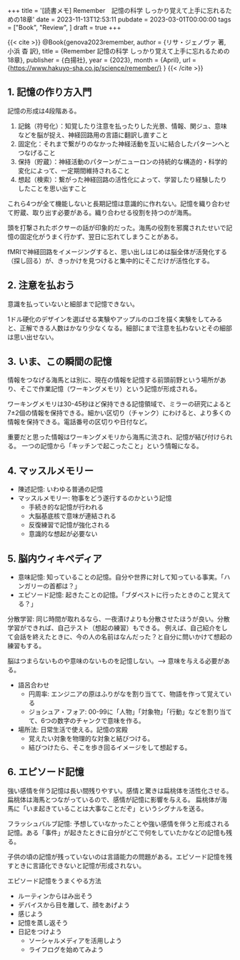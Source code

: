 +++
title = '[読書メモ] Remember　記憶の科学 しっかり覚えて上手に忘れるための18章'
date = 2023-11-13T12:53:11
pubdate = 2023-03-01T00:00:00
tags = ["Book", "Review", ]
draft = true
+++

{{< cite >}}
@Book{genova2023remember,
    author = {リサ・ジェノヴァ 著, 小浜 杳 訳}, 
    title = {Remember 記憶の科学 しっかり覚えて上手に忘れるための18章}, 
    publisher = {白揚社}, 
    year = {2023}, 
    month = {April},
    url = {https://www.hakuyo-sha.co.jp/science/remember/}
}
{{< /cite >}}



## 1. 記憶の作り方入門

記憶の形成は4段階ある。

1. 記銘（符号化）：知覚したり注意を払ったりした光景、情報、関ジュ、意味などを脳が捉え、神経回路用の言語に翻訳し直すこと
2. 固定化：それまで繋がりのなかった神経活動を互いに結合したパターンへとつなげること
3. 保持（貯蔵）：神経活動のパターンがニューロンの持続的な構造的・科学的変化によって、一定期間維持されること
4. 想起（検索）：繋がった神経回路の活性化によって、学習したり経験したりしたことを思い出すこと

これら4つが全て機能しないと長期記憶は意識的に作れない。記憶を織り合わせて貯蔵、取り出す必要がある。織り合わせる役割を持つのが海馬。

頭を打撃されたボクサーの話が印象的だった。海馬の役割を邪魔されたせいで記憶の固定化がうまく行かず、翌日に忘れてしまうことがある。

fMRIで神経回路をイメージングすると、思い出しはじめは脳全体が活発化する（探し回る）が、きっかけを見つけると集中的にそこだけが活性化する。

## 2. 注意を払おう

意識を払っていないと細部まで記憶できない。

1ドル硬化のデザインを選ばせる実験やアップルのロゴを描く実験をしてみると、正解できる人数はかなり少なくなる。細部にまで注意を払わないとその細部は思い出せない。

## 3. いま、この瞬間の記憶

情報をつなげる海馬とは別に、現在の情報を記憶する前頭前野という場所があり、そこで作業記憶（ワーキングメモリ）という記憶が形成される。

ワーキングメモリは30-45秒ほど保持できる記憶領域で、ミラーの研究によると 7±2個の情報を保持できる。細かい区切り（チャンク）にわけると、より多くの情報を保持できる。電話番号の区切りや日付など。

重要だと思った情報はワーキングメモリから海馬に流され、記憶が結び付けられる。
一つの記憶から「キッチンで起こったこと」という情報になる。

## 4. マッスルメモリー

- 陳述記憶: いわゆる普通の記憶
- マッスルメモリー: 物事をどう遂行するのかという記憶
  - 手続き的な記憶が行われる
  - 大脳基底核で意味が連結される
  - 反復練習で記憶が強化される
  - 意識的な想起が必要ない

## 5. 脳内ウィキペディア

- 意味記憶: 知っていることの記憶。自分や世界に対して知っている事実。「ハンガリーの首都は？」
- エピソード記憶: 起きたことの記憶。「ブダペストに行ったときのこと覚えてる？」

分散学習: 同じ時間が取れるなら、一夜漬けよりも分散させたほうが良い。分散学習ができれば、自己テスト（想起の練習）もできる。
例えば、自己紹介をして会話を終えたときに、今の人の名前はなんだった？と自分に問いかけて想起の練習もする。

脳はつまらないものや意味のないものを記憶しない。--> 意味を与える必要がある。
- 語呂合わせ
  - 円周率: エンジニアの原はふりがなを割り当てて、物語を作って覚えている
  - ジョシュア・フォア: 00-99に「人物」「対象物」「行動」などを割り当てて、6つの数字のチャンクで意味を作る。
- 場所法: 日常生活で使える。記憶の宮殿
  - 覚えたい対象を物理的な対象と結びつける。
  - 結びつけたら、そこを歩き回るイメージをして想起する。

## 6. エピソード記憶

強い感情を伴う記憶は長い間残りやすい。感情と驚きは扁桃体を活性化させる。扁桃体は海馬とつながっているので、感情が記憶に影響を与える。
扁桃体が海馬に「いま起きていることは大事なことだぞ」というシグナルを送る。

フラッシュバルブ記憶: 予想していなかったことや強い感情を伴うと形成される記憶。ある「事件」が起きたときに自分がどこで何をしていたかなどの記憶も残る。

子供の頃の記憶が残っていないのは言語能力の問題がある。エピソード記憶を残すときに言語化できないと記憶が形成されない。

エピソード記憶をうまくやる方法
- ルーティンからはみ出そう
- デバイスから目を離して、顔をあげよう
- 感じよう
- 記憶を蒸し返そう
- 日記をつけよう
  - ソーシャルメディアを活用しよう
  - ライフログを始めてみよう


